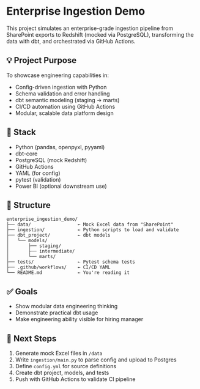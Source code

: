 
# Enterprise Ingestion Demo

This project simulates an enterprise-grade ingestion pipeline from SharePoint exports to Redshift (mocked via PostgreSQL), transforming the data with dbt, and orchestrated via GitHub Actions.

## 💡 Project Purpose

To showcase engineering capabilities in:
- Config-driven ingestion with Python
- Schema validation and error handling
- dbt semantic modeling (staging → marts)
- CI/CD automation using GitHub Actions
- Modular, scalable data platform design

## 🔧 Stack

- Python (pandas, openpyxl, pyyaml)
- dbt-core
- PostgreSQL (mock Redshift)
- GitHub Actions
- YAML (for config)
- pytest (validation)
- Power BI (optional downstream use)

## 📂 Structure

```
enterprise_ingestion_demo/
├── data/                 ← Mock Excel data from "SharePoint"
├── ingestion/            ← Python scripts to load and validate
├── dbt_project/          ← dbt models
│   └── models/
│       ├── staging/
│       ├── intermediate/
│       └── marts/
├── tests/                ← Pytest schema tests
├── .github/workflows/    ← CI/CD YAML
└── README.md             ← You're reading it
```

## ✅ Goals

- Show modular data engineering thinking
- Demonstrate practical dbt usage
- Make engineering ability visible for hiring manager

## 🚀 Next Steps

1. Generate mock Excel files in `/data`
2. Write `ingestion/main.py` to parse config and upload to Postgres
3. Define `config.yml` for source definitions
4. Create dbt project, models, and tests
5. Push with GitHub Actions to validate CI pipeline
